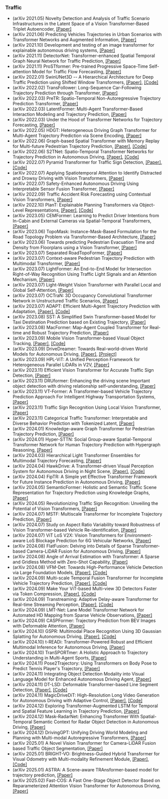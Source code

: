 ### Traffic
- (arXiv 2021.05) Novelty Detection and Analysis of Traffic Scenario Infrastructures in the Latent Space of a Vision Transformer-Based Triplet Autoencoder, [[Paper]](https://arxiv.org/pdf/2105.01924.pdf)
- (arXiv 2021.06) Predicting Vehicles Trajectories in Urban Scenarios with Transformer Networks and Augmented Information, [[Paper]](https://arxiv.org/pdf/2106.00559.pdf)
- (arXiv 2021.10) Development and testing of an image transformer for explainable autonomous driving systems, [[Paper]](https://arxiv.org/pdf/2110.05559.pdf)
- (arXiv 2021.11) DetectorNet: Transformer-enhanced Spatial Temporal Graph Neural Network for Traffic Prediction, [[Paper]](https://arxiv.org/pdf/2111.00869.pdf)
- (arXiv 2021.11) ProSTformer: Pre-trained Progressive Space-Time Self-attention Model for Traffic Flow Forecasting, [[Paper]](https://arxiv.org/pdf/2111.03459.pdf)
- (arXiv 2022.01) SwinUNet3D -- A Hierarchical Architecture for Deep Traffic Prediction using Shifted Window Transformers, [[Paper]](https://arxiv.org/pdf/2201.06390.pdf), [[Code]](https://github.com/bojesomo/Traffic4Cast2021-SwinUNet3D)
- (arXiv 2022.02) TransFollower: Long-Sequence Car-Following Trajectory Prediction through Transformer, [[Paper]](https://arxiv.org/pdf/2202.03183.pdf)
- (arXiv 2022.03) PreTR: Spatio-Temporal Non-Autoregressive Trajectory Prediction Transformer, [[Paper]](https://arxiv.org/pdf/2203.09293.pdf)
- (arXiv 2022.03) LatentFormer: Multi-Agent Transformer-Based Interaction Modeling and Trajectory Prediction, [[Paper]](https://arxiv.org/pdf/2203.01880.pdf)
- (arXiv 2022.03) Under the Hood of Transformer Networks for Trajectory Forecasting, [[Paper]](https://arxiv.org/pdf/2203.11878.pdf)
- (arXiv 2022.05) HDGT: Heterogeneous Driving Graph Transformer for Multi-Agent Trajectory Prediction via Scene Encoding, [[Paper]](https://arxiv.org/pdf/2205.09753.pdf)
- (arXiv 2022.06) Graph-based Spatial Transformer with Memory Replay for Multi-future Pedestrian Trajectory Prediction, [[Paper]](https://arxiv.org/pdf/2206.05712.pdf), [[Code]](https://github.com/Jacobieee/ST-MR)
- (arXiv 2022.06) S2TNet: Spatio-Temporal Transformer Networks for Trajectory Prediction in Autonomous Driving, [[Paper]](https://arxiv.org/pdf/2206.10902.pdf), [[Code]](https://github.com/chenghuang66/s2tnet)
- (arXiv 2022.07) Pyramid Transformer for Traffic Sign Detection, [[Paper]](https://arxiv.org/pdf/2207.06067.pdf), [[Code]](https://github.com/chenghuang66/s2tnet)
- (arXiv 2022.07) Applying Spatiotemporal Attention to Identify Distracted and Drowsy Driving with Vision Transformers, [[Paper]](https://arxiv.org/pdf/2207.12148.pdf)
- (arXiv 2022.07) Safety-Enhanced Autonomous Driving Using Interpretable Sensor Fusion Transformer, [[Paper]](https://arxiv.org/pdf/2207.14024.pdf)
- (arXiv 2022.09) Traffic Accident Risk Forecasting using Contextual Vision Transformers, [[Paper]](https://arxiv.org/pdf/2209.11180.pdf)
- (arXiv 2022.10) PlanT: Explainable Planning Transformers via Object-Level Representations, [[Paper]](https://arxiv.org/pdf/2210.14222.pdf), [[Code]](https://www.katrinrenz.de/plant)
- (arXiv 2023.05) CEMFormer: Learning to Predict Driver Intentions from In-Cabin and External Cameras via Spatial-Temporal Transformers, [[Paper]](https://arxiv.org/pdf/2305.07840.pdf)
- (arXiv 2023.06) TopoMask: Instance-Mask-Based Formulation for the Road Topology Problem via Transformer-Based Architecture, [[Paper]](https://arxiv.org/pdf/2306.05419.pdf)
- (arXiv 2023.06) Towards predicting Pedestrian Evacuation Time and Density from Floorplans using a Vision Transformer, [[Paper]](https://arxiv.org/pdf/2306.15318.pdf)
- (arXiv 2023.07) Separated RoadTopoFormer, [[Paper]](https://arxiv.org/pdf/2307.01557.pdf)
- (arXiv 2023.07) Context-aware Pedestrian Trajectory Prediction with Multimodal Transformer, [[Paper]](https://arxiv.org/pdf/2307.03786.pdf)
- (arXiv 2023.07) LightFormer: An End-to-End Model for Intersection Right-of-Way Recognition Using Traffic Light Signals and an Attention Mechanism, [[Paper]](https://arxiv.org/pdf/2307.07196.pdf)
- (arXiv 2023.07) Light-Weight Vision Transformer with Parallel Local and Global Self-Attention, [[Paper]](https://arxiv.org/pdf/2307.09120.pdf)
- (arXiv 2023.07) OCTraN: 3D Occupancy Convolutional Transformer Network in Unstructured Traffic Scenarios, [[Paper]](https://arxiv.org/pdf/2307.10934.pdf)
- (arXiv 2023.07) ADAPT: Efficient Multi-Agent Trajectory Prediction with Adaptation, [[Paper]](https://arxiv.org/pdf/2307.14187.pdf), [[Code]](https://kuis-ai.github.io/adapt)
- (arXiv 2023.08) SST: A Simplified Swin Transformer-based Model for Taxi Destination Prediction based on Existing Trajectory, [[Paper]](https://arxiv.org/pdf/2308.07555.pdf)
- (arXiv 2023.08) MacFormer: Map-Agent Coupled Transformer for Real-time and Robust Trajectory Prediction, [[Paper]](https://arxiv.org/pdf/2308.10280.pdf)
- (arXiv 2023.09) Mobile Vision Transformer-based Visual Object Tracking, [[Paper]](https://arxiv.org/pdf/2309.05829.pdf), [[Code]](https://github.com/goutamyg/MVT)
- (arXiv 2023.09) DriveDreamer: Towards Real-world-driven World Models for Autonomous Driving, [[Paper]](https://arxiv.org/pdf/2309.09777.pdf), [[Project]](https://drivedreamer.github.io/)
- (arXiv 2023.09) HPL-ViT: A Unified Perception Framework for Heterogeneous Parallel LiDARs in V2V, [[Paper]](https://arxiv.org/pdf/2309.15572.pdf)
- (arXiv 2023.11) Efficient Vision Transformer for Accurate Traffic Sign Detection, [[Paper]](https://arxiv.org/pdf/2311.01429.pdf)
- (arXiv 2023.11) DRUformer: Enhancing the driving scene Important object detection with driving relationship self-understanding, [[Paper]](https://arxiv.org/pdf/2311.06497.pdf)
- (arXiv 2023.11) VT-Former: A Transformer-based Vehicle Trajectory Prediction Approach For Intelligent Highway Transportation Systems, [[Paper]](https://arxiv.org/pdf/2311.06623.pdf)
- (arXiv 2023.11) Traffic Sign Recognition Using Local Vision Transformer, [[Paper]](https://arxiv.org/pdf/2311.06651.pdf)
- (arXiv 2023.11) Categorical Traffic Transformer: Interpretable and Diverse Behavior Prediction with Tokenized Latent, [[Paper]](https://arxiv.org/pdf/2311.18307.pdf)
- (arXiv 2024.01) Knowledge-aware Graph Transformer for Pedestrian Trajectory Prediction, [[Paper]](https://arxiv.org/pdf/2401.04872.pdf)
- (arXiv 2024.01) Hyper-STTN: Social Group-aware Spatial-Temporal Transformer Network for Human Trajectory Prediction with Hypergraph Reasoning, [[Paper]](https://arxiv.org/pdf/2401.06344.pdf)
- (arXiv 2024.03) Hierarchical Light Transformer Ensembles for Multimodal Trajectory Forecasting, [[Paper]](https://arxiv.org/pdf/2403.17678.pdf)
- (arXiv 2024.04) HawkDrive: A Transformer-driven Visual Perception System for Autonomous Driving in Night Scene, [[Paper]](https://arxiv.org/pdf/2404.04653.pdf), [[Code]](https://github.com/ZionGo6/HawkDrive)
- (arXiv 2024.04) FipTR: A Simple yet Effective Transformer Framework for Future Instance Prediction in Autonomous Driving, [[Paper]](https://arxiv.org/pdf/2404.12867.pdf)
- (arXiv 2024.05) SemanticFormer: Holistic and Semantic Traffic Scene Representation for Trajectory Prediction using Knowledge Graphs, [[Paper]](https://arxiv.org/pdf/2404.19379.pdf)
- (arXiv 2024.05) Revolutionizing Traffic Sign Recognition: Unveiling the Potential of Vision Transformers, [[Paper]](https://arxiv.org/pdf/2404.19066.pdf)
- (arXiv 2024.07) MSTF: Multiscale Transformer for Incomplete Trajectory Prediction, [[Paper]](https://arxiv.org/pdf/2407.05671.pdf)
- (arXiv 2024.07) Study on Aspect Ratio Variability toward Robustness of Vision Transformer-based Vehicle Re-identification, [[Paper]](https://arxiv.org/pdf/2407.07842.pdf)
- (arXiv 2024.07) ViT LoS V2X: Vision Transformers for Environment-aware LoS Blockage Prediction for 6G Vehicular Networks, [[Paper]](https://arxiv.org/pdf/2407.15023.pdf)
- (arXiv 2024.08) FlatFusion: Delving into Details of Sparse Transformer-based Camera-LiDAR Fusion for Autonomous Driving, [[Paper]](https://arxiv.org/pdf/2408.06832.pdf)
- (arXiv 2024.08) Angle of Arrival Estimation with Transformer: A Sparse and Gridless Method with Zero-Shot Capability, [[Paper]](https://arxiv.org/pdf/2408.09362.pdf)
- (arXiv 2024.08) VFM-Det: Towards High-Performance Vehicle Detection via Large Foundation Models, [[Paper]](https://arxiv.org/pdf/2408.13031.pdf), [[Code]](https://github.com/Event-AHU/VFM-Det)
- (arXiv 2024.09) Multi-scale Temporal Fusion Transformer for Incomplete Vehicle Trajectory Prediction, [[Paper]](https://arxiv.org/pdf/2409.00904.pdf), [[Code]](https://github.com/Event-AHU/VFM-Det)
- (arXiv 2024.09) Make Your ViT-based Multi-view 3D Detectors Faster via Token Compression, [[Paper]](https://arxiv.org/pdf/2409.00633.pdf), [[Code]](https://github.com/DYZhang09/ToC3D)
- (arXiv 2024.09) Transtreaming: Adaptive Delay-aware Transformer for Real-time Streaming Perception, [[Paper]](https://arxiv.org/pdf/2409.06584.pdf), [[Code]](https://anonymous.4open.science/r/Transtreaming-7333/README.md)
- (arXiv 2024.09) LMT-Net: Lane Model Transformer Network for Automated HD Mapping from Sparse Vehicle Observations, [[Paper]](https://arxiv.org/pdf/2409.12409.pdf)
- (arXiv 2024.09) CASPFormer: Trajectory Prediction from BEV Images with Deformable Attention, [[Paper]](https://arxiv.org/pdf/2409.17790.pdf)
- (arXiv 2024.10) GSPR: Multimodal Place Recognition Using 3D Gaussian Splatting for Autonomous Driving, [[Paper]](https://arxiv.org/pdf/2410.00299.pdf), [[Code]](https://github.com/QiZS-BIT/GSPR)
- (arXiv 2024.10) t-READi: Transformer-Powered Robust and Efficient Multimodal Inference for Autonomous Driving, [[Paper]](https://arxiv.org/pdf/2410.09747.pdf)
- (arXiv 2024.10) TranSPORTmer: A Holistic Approach to Trajectory Understanding in Multi-Agent Sports, [[Paper]](https://arxiv.org/pdf/2410.17785.pdf)
- (arXiv 2024.11) Pose2Trajectory: Using Transformers on Body Pose to Predict Tennis Player's Trajectory, [[Paper]](https://arxiv.org/pdf/2411.04501.pdf)
- (arXiv 2024.11) Integrating Object Detection Modality into Visual Language Model for Enhanced Autonomous Driving Agent, [[Paper]](https://arxiv.org/pdf/2411.05898.pdf)
- (arXiv 2024.11) DT-LSD: Deformable Transformer-based Line Segment Detection, [[Paper]](https://arxiv.org/pdf/2411.13005.pdf), [[Code]](https://github.com/SebastianJanampa/DT-LSD)
- (arXiv 2024.11) MagicDriveDiT: High-Resolution Long Video Generation for Autonomous Driving with Adaptive Control, [[Paper]](https://arxiv.org/pdf/2411.13807.pdf), [[Code]](https://github.com/flymin/MagicDriveDiT)
- (arXiv 2024.12) Exploring Transformer-Augmented LSTM for Temporal and Spatial Feature Learning in Trajectory Prediction, [[Paper]](https://arxiv.org/pdf/2412.13419.pdf)
- (arXiv 2024.12) Mask-RadarNet: Enhancing Transformer With Spatial-Temporal Semantic Context for Radar Object Detection in Autonomous Driving, [[Paper]](https://arxiv.org/pdf/2412.15595.pdf)
- (arXiv 2024.12) DrivingGPT: Unifying Driving World Modeling and Planning with Multi-modal Autoregressive Transformers, [[Paper]](https://arxiv.org/pdf/2412.18607.pdf)
- (arXiv 2025.01) A Novel Vision Transformer for Camera-LiDAR Fusion based Traffic Object Segmentation, [[Paper]](https://arxiv.org/pdf/2501.02858.pdf)
- (arXiv 2025.01) BRIGHT-VO: Brightness-Guided Hybrid Transformer for Visual Odometry with Multi-modality Refinement Module, [[Paper]](https://arxiv.org/pdf/2501.08659.pdf), [[Code]](https://github.com/Anastasiawd/BrightVO)
- (arXiv 2025.01) ASTRA: A Scene-aware TRAnsformer-based model for trajectory prediction, [[Paper]](https://arxiv.org/pdf/2501.09878)
- (arXiv 2025.02) Fast-COS: A Fast One-Stage Object Detector Based on Reparameterized Attention Vision Transformer for Autonomous Driving, [[Paper]](https://arxiv.org/pdf/2502.07417)
